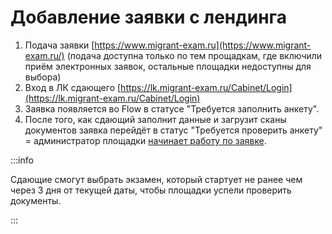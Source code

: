 # Добавление заявки с лендинга

1. Подача заявки [https://www.migrant-exam.ru](https://www.migrant-exam.ru/) (подача доступна только по тем прощадкам, где включили приём электронных заявок, остальные площадки недоступны для выбора)
2. &#x20;Вход в ЛК сдающего [https://lk.migrant-exam.ru/Cabinet/Login](https://lk.migrant-exam.ru/Cabinet/Login)
3. Заявка появляется во  Flow в статусе "Требуется заполнить анкету".
4. После того, как сдающий заполнит данные и загрузит сканы документов заявка перейдёт в статус "Требуется проверить анкету" = администратор площадки [начинает работу по заявке](proverka-dokumentov.md).

:::info

Сдающие смогут выбрать экзамен, который стартует не ранее чем через 3 дня от текущей даты, чтобы  площадки успели проверить документы.

:::
